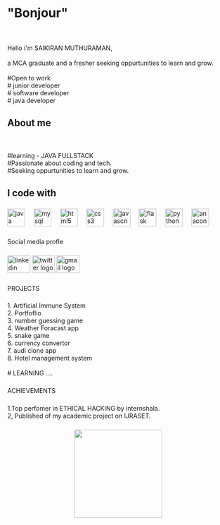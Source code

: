 <h1 align="left">"Bonjour"</h1>

###

<br clear="both">

<p align="left">Hello i'm SAIKIRAN MUTHURAMAN,<br> <br>a  MCA graduate and  a fresher seeking oppurtunities to learn and grow.<br><br>#Open to work <br># junior developer<br># software developer<br># java developer</p>

###

<h2 align="left">About me</h2>

###

<br clear="both">

<p align="left">#learning  -  JAVA FULLSTACK<br>#Passionate about coding and tech.<br>#Seeking oppurtunities to learn and grow.</p>

###

<h2 align="left">I code with</h2>

###

<div align="left">
  <img src="https://cdn.jsdelivr.net/gh/devicons/devicon/icons/java/java-original.svg" height="40" alt="java logo"  />
  <img width="12" />
  <img src="https://cdn.jsdelivr.net/gh/devicons/devicon/icons/mysql/mysql-original.svg" height="40" alt="mysql logo"  />
  <img width="12" />
  <img src="https://cdn.jsdelivr.net/gh/devicons/devicon/icons/html5/html5-original.svg" height="40" alt="html5 logo"  />
  <img width="12" />
  <img src="https://cdn.jsdelivr.net/gh/devicons/devicon/icons/css3/css3-original.svg" height="40" alt="css3 logo"  />
  <img width="12" />
  <img src="https://cdn.jsdelivr.net/gh/devicons/devicon/icons/javascript/javascript-original.svg" height="40" alt="javascript logo"  />
  <img width="12" />
  <img src="https://cdn.jsdelivr.net/gh/devicons/devicon/icons/flask/flask-original.svg" height="40" alt="flask logo"  />
  <img width="12" />
  <img src="https://cdn.jsdelivr.net/gh/devicons/devicon/icons/python/python-original.svg" height="40" alt="python logo"  />
  <img width="12" />
  <img src="https://cdn.jsdelivr.net/gh/devicons/devicon/icons/anaconda/anaconda-original.svg" height="40" alt="anaconda logo"  />
</div>

###

<p align="left">Social media profle</p>

###

<div align="left">
  <img src="https://raw.githubusercontent.com/maurodesouza/profile-readme-generator/master/src/assets/icons/social/linkedin/default.svg" width="52" height="40" alt="linkedin logo"  />
  <img src="https://raw.githubusercontent.com/maurodesouza/profile-readme-generator/master/src/assets/icons/social/twitter/default.svg" width="52" height="40" alt="twitter logo"  />
  <img src="https://raw.githubusercontent.com/maurodesouza/profile-readme-generator/master/src/assets/icons/social/gmail/default.svg" width="52" height="40" alt="gmail logo"  />
</div>

###

<p align="left">PROJECTS</p>

###

<p align="left">1. Artificial Immune System<br>2. Portfoflio<br>3. number guessing game<br>4. Weather Foracast app <br>5.  snake game<br>6.  currency convertor<br>7.  audi clone app<br>8.  Hotel management system<br><br># LEARNING ....</p>

###

<p align="left">ACHIEVEMENTS</p>

###

<p align="left">1.Top perfomer in ETHICAL HACKING by internshala. <br>2, Published of my academic project on IJRASET.</p>

###

<div align="center">
  <img height="200" src="https://ih1.redbubble.net/image.166334798.9355/st,small,845x845-pad,1000x1000,f8f8f8.u2.jpg"  />
</div>

###
